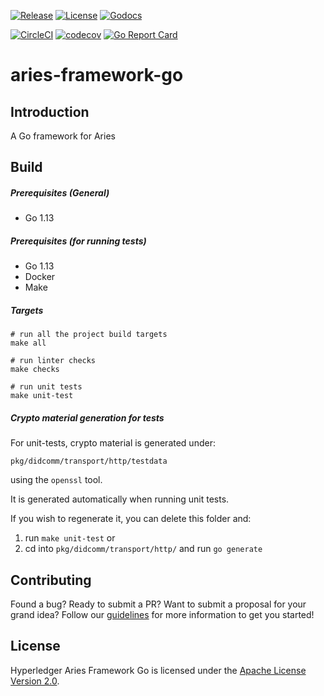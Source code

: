 [![Release](https://img.shields.io/github/release/hyperledger/aries-framework-go.svg?style=flat-square)](https://github.com/hyperledger/aries-framework-go/releases/latest)
[![License](https://img.shields.io/badge/License-Apache%202.0-blue.svg)](https://raw.githubusercontent.com/trustbloc/aries-framework-go/master/LICENSE)
[![Godocs](https://img.shields.io/badge/godoc-reference-blue.svg)](https://godoc.org/github.com/hyperledger/aries-framework-go)

[![CircleCI](https://circleci.com/gh/hyperledger/aries-framework-go.svg?style=svg)](https://circleci.com/gh/hyperledger/aries-framework-go)
[![codecov](https://codecov.io/gh/hyperledger/aries-framework-go/branch/master/graph/badge.svg)](https://codecov.io/gh/hyperledger/aries-framework-go)
[![Go Report Card](https://goreportcard.com/badge/github.com/hyperledger/aries-framework-go)](https://goreportcard.com/report/github.com/hyperledger/aries-framework-go)

# aries-framework-go

## Introduction
A Go framework for Aries

## Build
##### Prerequisites (General)
- Go 1.13

##### Prerequisites (for running tests)
- Go 1.13
- Docker
- Make

##### Targets
```
# run all the project build targets
make all

# run linter checks
make checks

# run unit tests
make unit-test
```

##### Crypto material generation for tests
For unit-tests, crypto material is generated under:

`pkg/didcomm/transport/http/testdata`

using the `openssl` tool. 

It is generated automatically when running unit tests. 

If you wish to regenerate it, you can delete this folder and:
1. run `make unit-test`
 or
2. cd into `pkg/didcomm/transport/http/` and run `go generate`

## Contributing

Found a bug? Ready to submit a PR? Want to submit a proposal for your grand
idea? Follow our [guidelines](.github/CONTRIBUTING.md) for more information
to get you started!

## License

Hyperledger Aries Framework Go is licensed under the [Apache License Version 2.0](LICENSE).
